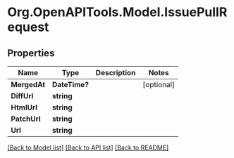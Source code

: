 # Org.OpenAPITools.Model.IssuePullRequest

## Properties

Name | Type | Description | Notes
------------ | ------------- | ------------- | -------------
**MergedAt** | **DateTime?** |  | [optional] 
**DiffUrl** | **string** |  | 
**HtmlUrl** | **string** |  | 
**PatchUrl** | **string** |  | 
**Url** | **string** |  | 

[[Back to Model list]](../README.md#documentation-for-models) [[Back to API list]](../README.md#documentation-for-api-endpoints) [[Back to README]](../README.md)

